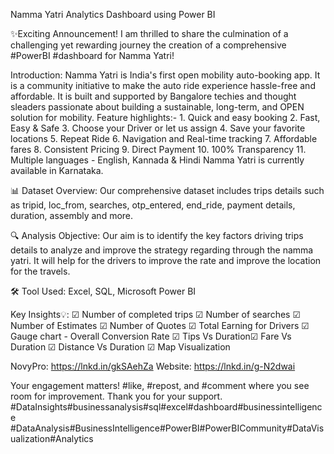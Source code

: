 Namma Yatri Analytics Dashboard using Power BI

✨Exciting Announcement!
I am thrilled to share the culmination of a challenging yet rewarding journey the creation of a comprehensive #PowerBI #dashboard for Namma Yatri!

Introduction:
  Namma Yatri is India's first open mobility auto-booking app. It is a community initiative to make the auto ride experience hassle-free and affordable. It is built and supported by Bangalore techies and thought sleaders passionate about building a sustainable, long-term, and OPEN solution for mobility.
Feature highlights:-
	1. Quick and easy booking
	2. Fast, Easy & Safe
	3. Choose your Driver or let us assign
	4. Save your favorite locations
	5. Repeat Ride
	6. Navigation and Real-time tracking
	7. Affordable fares
	8. Consistent Pricing
	9. Direct Payment
	10. 100% Transparency
	11. Multiple languages - English, Kannada & Hindi
Namma Yatri is currently available in Karnataka.

📊 Dataset Overview: Our comprehensive dataset includes trips details such as tripid, loc_from, searches, otp_entered, end_ride, payment details, duration, assembly and more.

🔍 Analysis Objective: Our aim is to identify the key factors driving trips details to analyze and improve the strategy regarding through the namma yatri. It will help for the drivers to improve the rate and improve the location for the travels. 

🛠️ Tool Used: Excel, SQL, Microsoft Power BI 

Key Insights💡:
☑ Number of completed trips
☑ Number of searches
☑ Number of Estimates
☑ Number of Quotes
☑ Total Earning for Drivers
☑ Gauge chart - Overall Conversion Rate
☑ Tips Vs Duration☑ Fare Vs Duration
☑ Distance Vs Duration
☑ Map Visualization

NovyPro: https://lnkd.in/gkSAehZa
Website: https://lnkd.in/g-N2dwai

Your engagement matters! #like, #repost, and #comment where you see room for improvement. Thank you for your support.
#DataInsights#businessanalysis#sql#excel#dashboard#businessintelligence #DataAnalysis#BusinessIntelligence#PowerBI#PowerBICommunity#DataVisualization#Analytics
